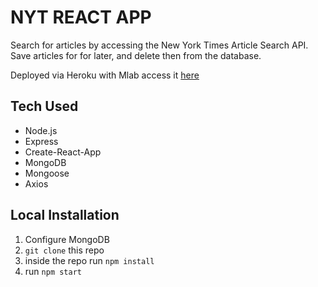 # NYT REACT APP

Search for articles by accessing the New York Times Article Search API. Save articles for for later, and delete then from the database. 

Deployed via Heroku with Mlab access it [here](https://mern-stack-nyt.herokuapp.com/)

## Tech Used
- Node.js
- Express
- Create-React-App
- MongoDB
- Mongoose
- Axios

## Local Installation

1. Configure MongoDB
2. `git clone` this repo
3. inside the repo run `npm install`
4. run `npm start`

